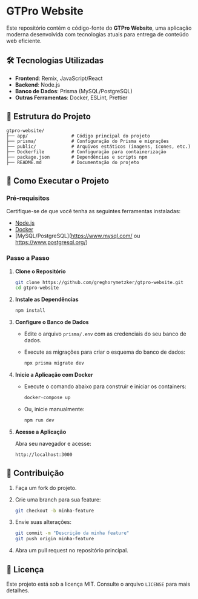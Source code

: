 # GTPro Website

Este repositório contém o código-fonte do **GTPro Website**, uma aplicação moderna desenvolvida com tecnologias atuais para entrega de conteúdo web eficiente.

## 🛠️ Tecnologias Utilizadas

- **Frontend**: Remix, JavaScript/React
- **Backend**: Node.js
- **Banco de Dados**: Prisma (MySQL/PostgreSQL)
- **Outras Ferramentas**: Docker, ESLint, Prettier

## 📂 Estrutura do Projeto

```
gtpro-website/
├── app/                # Código principal do projeto
├── prisma/             # Configuração do Prisma e migrações
├── public/             # Arquivos estáticos (imagens, ícones, etc.)
├── Dockerfile          # Configuração para containerização
├── package.json        # Dependências e scripts npm
├── README.md           # Documentação do projeto
```

## 🚀 Como Executar o Projeto

### Pré-requisitos
Certifique-se de que você tenha as seguintes ferramentas instaladas:

- [Node.js](https://nodejs.org/)
- [Docker](https://www.docker.com/)
- [MySQL/PostgreSQL](https://www.mysql.com/ ou https://www.postgresql.org/)

### Passo a Passo

1. **Clone o Repositório**

   ```bash
   git clone https://github.com/greghorymetzker/gtpro-website.git
   cd gtpro-website
   ```

2. **Instale as Dependências**

   ```bash
   npm install
   ```

3. **Configure o Banco de Dados**

   - Edite o arquivo `prisma/.env` com as credenciais do seu banco de dados.
   - Execute as migrações para criar o esquema do banco de dados:

     ```bash
     npx prisma migrate dev
     ```

4. **Inicie a Aplicação com Docker**

   - Execute o comando abaixo para construir e iniciar os containers:

     ```bash
     docker-compose up
     ```

   - Ou, inicie manualmente:

     ```bash
     npm run dev
     ```

5. **Acesse a Aplicação**

   Abra seu navegador e acesse:

   ```
   http://localhost:3000
   ```

## 🤝 Contribuição

1. Faça um fork do projeto.
2. Crie uma branch para sua feature:

   ```bash
   git checkout -b minha-feature
   ```

3. Envie suas alterações:

   ```bash
   git commit -m "Descrição da minha feature"
   git push origin minha-feature
   ```

4. Abra um pull request no repositório principal.

## 📄 Licença

Este projeto está sob a licença MIT. Consulte o arquivo `LICENSE` para mais detalhes.
